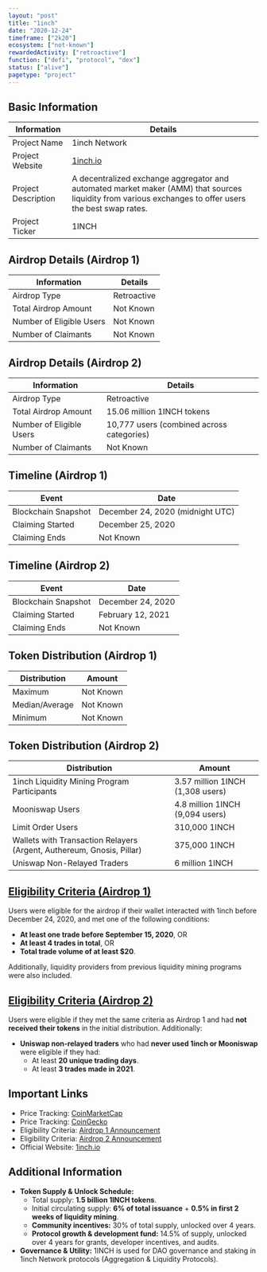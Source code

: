 ```yaml
---
layout: "post"
title: "1inch"
date: "2020-12-24"
timeframe: ["2k20"]
ecosystem: ["not-known"]
rewardedActivity: ["retroactive"]
function: ["defi", "protocol", "dex"]
status: ["alive"]
pagetype: "project"
---
```


## Basic Information

| Information         | Details                                                                                                                                                |
| ------------------- | ------------------------------------------------------------------------------------------------------------------------------------------------------ |
| Project Name        | 1inch Network                                                                                                                                          |
| Project Website     | [1inch.io](https://1inch.io)                                                                                                                           |
| Project Description | A decentralized exchange aggregator and automated market maker (AMM) that sources liquidity from various exchanges to offer users the best swap rates. |
| Project Ticker      | 1INCH                                                                                                                                                  |

## Airdrop Details (Airdrop 1)

| Information              | Details     |
| ------------------------ | ----------- |
| Airdrop Type             | Retroactive |
| Total Airdrop Amount     | Not Known   |
| Number of Eligible Users | Not Known   |
| Number of Claimants      | Not Known   |

## Airdrop Details (Airdrop 2)

| Information              | Details                                   |
| ------------------------ | ----------------------------------------- |
| Airdrop Type             | Retroactive                               |
| Total Airdrop Amount     | 15.06 million 1INCH tokens                |
| Number of Eligible Users | 10,777 users (combined across categories) |
| Number of Claimants      | Not Known                                 |

## Timeline (Airdrop 1)

| Event               | Date                             |
| ------------------- | -------------------------------- |
| Blockchain Snapshot | December 24, 2020 (midnight UTC) |
| Claiming Started    | December 25, 2020                |
| Claiming Ends       | Not Known                        |

## Timeline (Airdrop 2)

| Event               | Date              |
| ------------------- | ----------------- |
| Blockchain Snapshot | December 24, 2020 |
| Claiming Started    | February 12, 2021 |
| Claiming Ends       | Not Known         |

## Token Distribution (Airdrop 1)

| Distribution   | Amount    |
| -------------- | --------- |
| Maximum        | Not Known |
| Median/Average | Not Known |
| Minimum        | Not Known |

## Token Distribution (Airdrop 2)

| Distribution                                                          | Amount                           |
| --------------------------------------------------------------------- | -------------------------------- |
| 1inch Liquidity Mining Program Participants                           | 3.57 million 1INCH (1,308 users) |
| Mooniswap Users                                                       | 4.8 million 1INCH (9,094 users)  |
| Limit Order Users                                                     | 310,000 1INCH                    |
| Wallets with Transaction Relayers (Argent, Authereum, Gnosis, Pillar) | 375,000 1INCH                    |
| Uniswap Non-Relayed Traders                                           | 6 million 1INCH                  |

## [Eligibility Criteria (Airdrop 1)](https://blog.1inch.io/1inch-token-is-released/)

Users were eligible for the airdrop if their wallet interacted with 1inch before December 24, 2020, and met one of the following conditions:

- **At least one trade before September 15, 2020**, OR
- **At least 4 trades in total**, OR
- **Total trade volume of at least $20**.

Additionally, liquidity providers from previous liquidity mining programs were also included.

## [Eligibility Criteria (Airdrop 2)](https://blog.1inch.io/1inch-foundation-distributes-more-1inch-tokens/)

Users were eligible if they met the same criteria as Airdrop 1 and had **not received their tokens** in the initial distribution. Additionally:

- **Uniswap non-relayed traders** who had **never used 1inch or Mooniswap** were eligible if they had:
  - At least **20 unique trading days**.
  - At least **3 trades made in 2021**.

## Important Links

- Price Tracking: [CoinMarketCap](https://coinmarketcap.com/currencies/1inch/)
- Price Tracking: [CoinGecko](https://www.coingecko.com/en/coins/1inch/)
- Eligibility Criteria: [Airdrop 1 Announcement](https://blog.1inch.io/1inch-token-is-released/)
- Eligibility Criteria: [Airdrop 2 Announcement](https://blog.1inch.io/1inch-foundation-distributes-more-1inch-tokens/)
- Official Website: [1inch.io](https://1inch.io)

## Additional Information

- **Token Supply & Unlock Schedule:**
  - Total supply: **1.5 billion 1INCH tokens**.
  - Initial circulating supply: **6% of total issuance** + **0.5% in first 2 weeks of liquidity mining**.
  - **Community incentives:** 30% of total supply, unlocked over 4 years.
  - **Protocol growth & development fund:** 14.5% of supply, unlocked over 4 years for grants, developer incentives, and audits.
- **Governance & Utility:** 1INCH is used for DAO governance and staking in 1inch Network protocols (Aggregation & Liquidity Protocols).